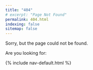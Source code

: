 ```yaml
---
title: "404"
# excerpt: "Page Not Found"
permalink: 404.html
indexing: false
sitemap: false
---
```


Sorry, but the page could not be found.

Are you looking for:

{% include nav-default.html %}
